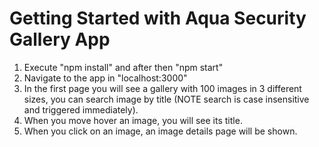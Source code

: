 # Getting Started with Aqua Security Gallery App
1. Execute "npm install" and after then "npm start"
2. Navigate to the app in "localhost:3000"
3. In the first page you will see a gallery with 100 images in 3 different sizes, you can search image by title (NOTE search is case insensitive and triggered immediately).
4. When you move hover an image, you will see its title.
5. When you click on an image, an image details page will be shown. 